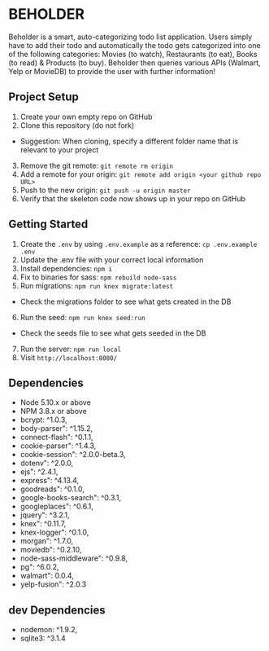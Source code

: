 # BEHOLDER

Beholder is a smart, auto-categorizing todo list application. Users simply have to add their todo and automatically the todo gets categorized into one of the following categories: Movies (to watch), Restaurants (to eat), Books (to read) & Products (to buy). Beholder then queries various APIs (Walmart, Yelp or MovieDB) to provide the user with further information!

## Project Setup

1. Create your own empty repo on GitHub
2. Clone this repository (do not fork)
  - Suggestion: When cloning, specify a different folder name that is relevant to your project
3. Remove the git remote: `git remote rm origin`
4. Add a remote for your origin: `git remote add origin <your github repo URL>`
5. Push to the new origin: `git push -u origin master`
6. Verify that the skeleton code now shows up in your repo on GitHub

## Getting Started

1. Create the `.env` by using `.env.example` as a reference: `cp .env.example .env`
2. Update the .env file with your correct local information
3. Install dependencies: `npm i`
4. Fix to binaries for sass: `npm rebuild node-sass`
5. Run migrations: `npm run knex migrate:latest`
  - Check the migrations folder to see what gets created in the DB
6. Run the seed: `npm run knex seed:run`
  - Check the seeds file to see what gets seeded in the DB
7. Run the server: `npm run local`
8. Visit `http://localhost:8080/`

## Dependencies

* Node 5.10.x or above
* NPM 3.8.x or above
* bcrypt: ^1.0.3,
* body-parser": ^1.15.2,
* connect-flash": ^0.1.1,
* cookie-parser": ^1.4.3,
* cookie-session": ^2.0.0-beta.3,
* dotenv": ^2.0.0,
* ejs": ^2.4.1,
* express": ^4.13.4,
* goodreads": ^0.1.0,
* google-books-search": ^0.3.1,
* googleplaces": ^0.6.1,
* jquery": ^3.2.1,
* knex": ^0.11.7,
* knex-logger": ^0.1.0,
* morgan": ^1.7.0,
* moviedb": ^0.2.10,
* node-sass-middleware": ^0.9.8,
* pg": ^6.0.2,
* walmart": 0.0.4,
* yelp-fusion": ^2.0.3

## dev Dependencies
    
* nodemon: ^1.9.2,
* sqlite3: ^3.1.4
